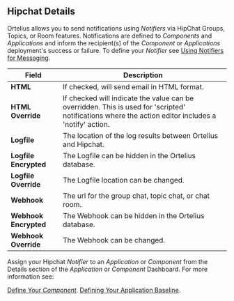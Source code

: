 ## Hipchat Details

Ortelius allows you to send notifications using _Notifiers_ via HipChat Groups, Topics, or Room features. Notifications are defined to _Components_ and _Applications_ and inform the recipient(s) of the _Component_ or _Applications_ deployment's success or failure. To define your _Notifier_ see [Using Notifiers for Messaging](/userguide/customizations/2-define-notifiers/).  

| Field | Description |
| --- | --- |
|**HTML**| If checked, will send email in HTML format.|
|**HTML Override** |If checked will indicate the value can be overridden. This is used for 'scripted' notifications where the action editor includes a 'notify' action. |
|**Logfile**| The location of the log results between Ortelius and Hipchat.|
|**Logfile Encrypted**| The Logfile can be hidden in the Ortelius database. |
|**Logfile Override**| The Logfile location can be changed. |
|**Webhook** |The url for the group chat, topic chat, or chat room.|
|**Webhook Encrypted**| The Webhook can be hidden in the Ortelius database. |
|**Webhook Override**| The Webhook can be changed. |

Assign your Hipchat _Notifier_ to an _Application_ or _Component_ from the Details section of the _Application_ or _Component_ Dashboard. For more information see:

[Define Your _Component_](/userguide/publishing-components/2-define-components/).
[Defining Your Application Baseline](/userguide/packaging-applications/2-defining-applications/).
